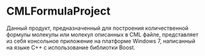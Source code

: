 # CMLFormulaProject

Данный продукт, предназначенный для построения количественной формулы молекулы или молекул описанных в CML файле, представляет из себя консольное приложение на платформе Windows 7, написанный на языке С++ с использование библиотки Boost.
